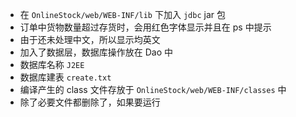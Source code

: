 * 在 `OnlineStock/web/WEB-INF/lib` 下加入 `jdbc` jar 包
* 订单中货物数量超过存货时，会用红色字体显示并且在 ps 中提示
* 由于还未处理中文，所以显示均英文
* 加入了数据层，数据库操作放在 Dao 中
* 数据库名称 `J2EE`
* 数据库建表 `create.txt`
* 编译产生的 class 文件存放于 `OnlineStock/web/WEB-INF/classes` 中
* 除了必要文件都删除了，如果要运行

